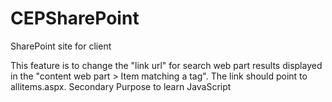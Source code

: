 # CEPSharePoint
SharePoint site for client

This feature is to change the "link url" for search web part results displayed in the "content web part > Item matching a tag". The link should point to allitems.aspx.
Secondary Purpose to learn JavaScript
